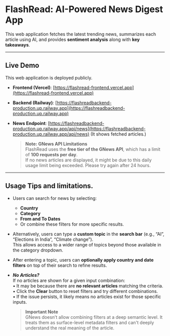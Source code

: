 #  FlashRead: AI-Powered News Digest App

This web application fetches the latest trending news, summarizes each article using AI, and provides **sentiment analysis** along with **key takeaways**.

---

## Live Demo

This web application is deployed publicly.

- **Frontend (Vercel)**: [https://flashread-frontend.vercel.app](https://flashread-frontend.vercel.app)  
- **Backend (Railway)**: [https://flashreadbackend-production.up.railway.app](https://flashreadbackend-production.up.railway.app)  
- **News Endpoint**: [https://flashreadbackend-production.up.railway.app/api/news](https://flashreadbackend-production.up.railway.app/api/news)
  (It shows fetched articles.)

  >  **Note: GNews API Limitations**  
     > FlashRead uses the **free tier of the GNews API**, which has a limit of **100 requests per day**.  
     > If no news articles are displayed, it might be due to this daily usage limit being exceeded.
     > Please try again after 24 hours.
  >
  > 
---
##  Usage Tips and limitations.  

- Users can search for news by selecting:
  - **Country**
  - **Category**
  - **From and To Dates**
  - Or combine these filters for more specific results.

- Alternatively, users can type a **custom topic** in the **search bar** (e.g., “AI”, “Elections in India”, “Climate change”).  
  This allows access to a wider range of topics beyond those available in the category dropdown.

- After entering a topic, users can **optionally apply country and date filters** on top of their search to refine results.

- **_No Articles?_**  
  If no articles are shown for a given input combination:  
  • It may be because there are **no relevant articles** matching the criteria.  
  • Click the **Clear** button to reset filters and try different combinations.  
  • If the issue persists, it likely means no articles exist for those specific inputs.

  > **Important Note**  
  > GNews doesn’t allow combining filters at a deep semantic level. It treats them as surface-level metadata filters and can't deeply understand the real meaning of the article.

    
  








